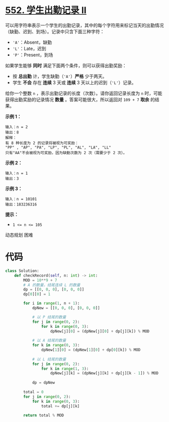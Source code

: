 <!--
 * @Description: 
 * @Autor: Au3C2
 * @Date: 2021-08-22 13:56:31
 * @LastEditors: Au3C2
 * @LastEditTime: 2021-08-22 13:56:31
-->
# [552. 学生出勤记录 II](https://leetcode-cn.com/problems/student-attendance-record-ii/)

可以用字符串表示一个学生的出勤记录，其中的每个字符用来标记当天的出勤情况（缺勤、迟到、到场）。记录中只含下面三种字符：

- `'A'`：Absent，缺勤
- `'L'`：Late，迟到
- `'P'`：Present，到场

如果学生能够 **同时** 满足下面两个条件，则可以获得出勤奖励：

- 按 **总出勤** 计，学生缺勤（`'A'`）**严格** 少于两天。
- 学生 **不会** 存在 **连续** 3 天或 **连续** 3 天以上的迟到（`'L'`）记录。

给你一个整数 `n` ，表示出勤记录的长度（次数）。请你返回记录长度为 `n` 时，可能获得出勤奖励的记录情况 **数量** 。答案可能很大，所以返回对 `109 + 7` **取余** 的结果。

 

**示例 1：**

```
输入：n = 2
输出：8
解释：
有 8 种长度为 2 的记录将被视为可奖励：
"PP" , "AP", "PA", "LP", "PL", "AL", "LA", "LL" 
只有"AA"不会被视为可奖励，因为缺勤次数为 2 次（需要少于 2 次）。
```

**示例 2：**

```
输入：n = 1
输出：3
```

**示例 3：**

```
输入：n = 10101
输出：183236316
```

 

**提示：**

- `1 <= n <= 105`

动态规划 困难

# 代码 

```python
class Solution:
    def checkRecord(self, n: int) -> int:
        MOD = 10**9 + 7
        # A 的数量，结尾连续 L 的数量
        dp = [[0, 0, 0], [0, 0, 0]]
        dp[0][0] = 1

        for i in range(1, n + 1):
            dpNew = [[0, 0, 0], [0, 0, 0]]

            # 以 P 结尾的数量
            for j in range(0, 2):
                for k in range(0, 3):
                    dpNew[j][0] = (dpNew[j][0] + dp[j][k]) % MOD
            
            # 以 A 结尾的数量
            for k in range(0, 3):
                dpNew[1][0] = (dpNew[1][0] + dp[0][k]) % MOD
            
            # 以 L 结尾的数量
            for j in range(0, 2):
                for k in range(1, 3):
                    dpNew[j][k] = (dpNew[j][k] + dp[j][k - 1]) % MOD
            
            dp = dpNew
        
        total = 0
        for j in range(0, 2):
            for k in range(0, 3):
                total += dp[j][k]
        
        return total % MOD
```

